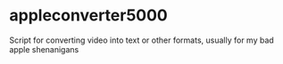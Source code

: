 # appleconverter5000
 Script for converting video into text or other formats, usually for my bad apple shenanigans
